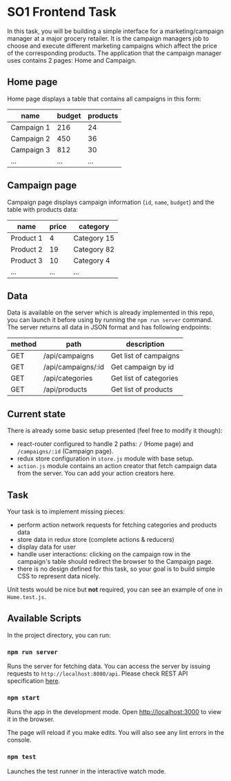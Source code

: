 # SO1 Frontend Task

In this task, you will be building a simple interface for a marketing/campaign manager at a 
major grocery retailer. It is the campaign managers job to choose and execute different marketing 
campaigns which affect the price of the corresponding products. The application that the campaign 
manager uses contains 2 pages: Home and Campaign.

## Home page
Home page displays a table that contains all campaigns in this form:

| name       | budget | products |
|------------|--------|----------|
| Campaign 1 | 216    | 24       |
| Campaign 2 | 450    | 36       |
| Campaign 3 | 812    | 30       |
| ...        | ...    | ...      |

## Campaign page
Campaign page displays campaign information (`id`, `name`, `budget`) and the table with products 
data:

| name       | price | category    |
|------------|-------|-------------|
| Product 1  | 4     | Category 15 |
| Product 2  | 19    | Category 82 |
| Product 3  | 10    | Category 4  |
| ...        | ...   | ...         |

## Data
Data is available on the server which is already implemented in this repo, you can launch it before 
using by running the `npm run server` command. The server returns all data in JSON format and has 
following endpoints:

| method | path               | description            |
|--------|--------------------|------------------------|
| GET    | /api/campaigns     | Get list of campaigns  |
| GET    | /api/campaigns/:id | Get campaign by id     |
| GET    | /api/categories    | Get list of categories |
| GET    | /api/products      | Get list of products   |

## Current state 
There is already some basic setup presented (feel free to modify it though):
- react-router configured to handle 2 paths: `/` (Home page) and `/campaigns/:id` 
(Campaign page).
- redux store configuration in `store.js` module with base setup.
- `action.js` module contains an action creator that fetch campaign data from the server. You can
add your action creators here.

## Task
Your task is to implement missing pieces:
- perform action network requests for fetching categories and products data
- store data in redux store (complete actions & reducers)
- display data for user
- handle user interactions: clicking on the campaign row in the campaign's table should redirect the browser to the Campaign page.
- there is no design defined for this task, so your goal is to build simple CSS to represent data nicely.

Unit tests would be nice but **not** required, you can see an example of one in `Home.test.js`.


## Available Scripts

In the project directory, you can run:

### `npm run server`

Runs the server for fetching data. You can access the server by issuing requests to 
`http://localhost:8080/api`. Please check REST API specification [here](#data). 

### `npm start`

Runs the app in the development mode.
Open [http://localhost:3000](http://localhost:3000) to view it in the browser.

The page will reload if you make edits.
You will also see any lint errors in the console.

### `npm test`

Launches the test runner in the interactive watch mode.
